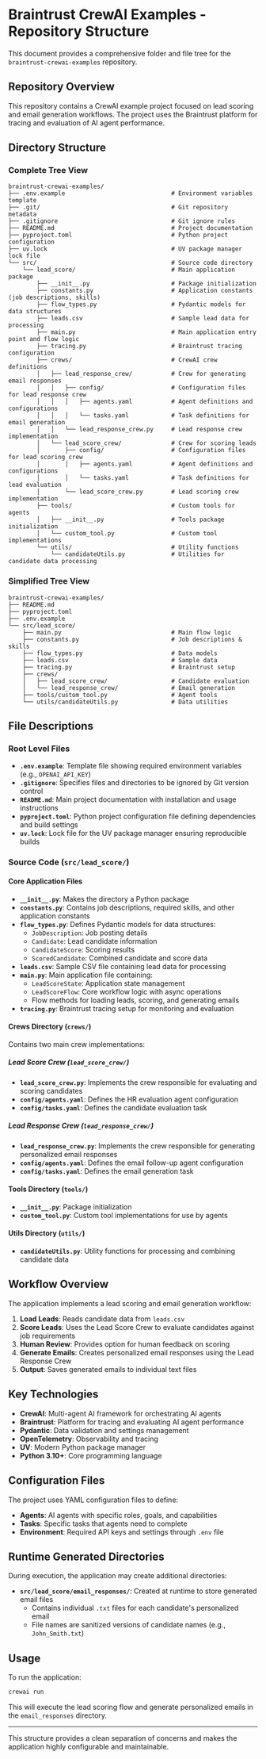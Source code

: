 # Braintrust CrewAI Examples - Repository Structure

This document provides a comprehensive folder and file tree for the `braintrust-crewai-examples` repository.

## Repository Overview

This repository contains a CrewAI example project focused on lead scoring and email generation workflows. The project uses the Braintrust platform for tracing and evaluation of AI agent performance.

## Directory Structure

### Complete Tree View

```
braintrust-crewai-examples/
├── .env.example                              # Environment variables template
├── .git/                                     # Git repository metadata
├── .gitignore                                # Git ignore rules
├── README.md                                 # Project documentation
├── pyproject.toml                            # Python project configuration
├── uv.lock                                   # UV package manager lock file
└── src/                                      # Source code directory
    └── lead_score/                           # Main application package
        ├── __init__.py                       # Package initialization
        ├── constants.py                      # Application constants (job descriptions, skills)
        ├── flow_types.py                     # Pydantic models for data structures
        ├── leads.csv                         # Sample lead data for processing
        ├── main.py                           # Main application entry point and flow logic
        ├── tracing.py                        # Braintrust tracing configuration
        ├── crews/                            # CrewAI crew definitions
        │   ├── lead_response_crew/           # Crew for generating email responses
        │   │   ├── config/                   # Configuration files for lead response crew
        │   │   │   ├── agents.yaml           # Agent definitions and configurations
        │   │   │   └── tasks.yaml            # Task definitions for email generation
        │   │   └── lead_response_crew.py     # Lead response crew implementation
        │   └── lead_score_crew/              # Crew for scoring leads
        │       ├── config/                   # Configuration files for lead scoring crew
        │       │   ├── agents.yaml           # Agent definitions and configurations
        │       │   └── tasks.yaml            # Task definitions for lead evaluation
        │       └── lead_score_crew.py        # Lead scoring crew implementation
        ├── tools/                            # Custom tools for agents
        │   ├── __init__.py                   # Tools package initialization
        │   └── custom_tool.py                # Custom tool implementations
        └── utils/                            # Utility functions
            └── candidateUtils.py             # Utilities for candidate data processing
```

### Simplified Tree View

```
braintrust-crewai-examples/
├── README.md
├── pyproject.toml
├── .env.example
└── src/lead_score/
    ├── main.py                               # Main flow logic
    ├── constants.py                          # Job descriptions & skills
    ├── flow_types.py                         # Data models
    ├── leads.csv                             # Sample data
    ├── tracing.py                            # Braintrust setup
    ├── crews/
    │   ├── lead_score_crew/                  # Candidate evaluation
    │   └── lead_response_crew/               # Email generation
    ├── tools/custom_tool.py                  # Agent tools
    └── utils/candidateUtils.py               # Data utilities
```

## File Descriptions

### Root Level Files

- **`.env.example`**: Template file showing required environment variables (e.g., `OPENAI_API_KEY`)
- **`.gitignore`**: Specifies files and directories to be ignored by Git version control
- **`README.md`**: Main project documentation with installation and usage instructions
- **`pyproject.toml`**: Python project configuration file defining dependencies and build settings
- **`uv.lock`**: Lock file for the UV package manager ensuring reproducible builds

### Source Code (`src/lead_score/`)

#### Core Application Files

- **`__init__.py`**: Makes the directory a Python package
- **`constants.py`**: Contains job descriptions, required skills, and other application constants
- **`flow_types.py`**: Defines Pydantic models for data structures:
  - `JobDescription`: Job posting details
  - `Candidate`: Lead candidate information
  - `CandidateScore`: Scoring results
  - `ScoredCandidate`: Combined candidate and score data
- **`leads.csv`**: Sample CSV file containing lead data for processing
- **`main.py`**: Main application file containing:
  - `LeadScoreState`: Application state management
  - `LeadScoreFlow`: Core workflow logic with async operations
  - Flow methods for loading leads, scoring, and generating emails
- **`tracing.py`**: Braintrust tracing setup for monitoring and evaluation

#### Crews Directory (`crews/`)

Contains two main crew implementations:

##### Lead Score Crew (`lead_score_crew/`)
- **`lead_score_crew.py`**: Implements the crew responsible for evaluating and scoring candidates
- **`config/agents.yaml`**: Defines the HR evaluation agent configuration
- **`config/tasks.yaml`**: Defines the candidate evaluation task

##### Lead Response Crew (`lead_response_crew/`)
- **`lead_response_crew.py`**: Implements the crew responsible for generating personalized email responses
- **`config/agents.yaml`**: Defines the email follow-up agent configuration
- **`config/tasks.yaml`**: Defines the email generation task

#### Tools Directory (`tools/`)
- **`__init__.py`**: Package initialization
- **`custom_tool.py`**: Custom tool implementations for use by agents

#### Utils Directory (`utils/`)
- **`candidateUtils.py`**: Utility functions for processing and combining candidate data

## Workflow Overview

The application implements a lead scoring and email generation workflow:

1. **Load Leads**: Reads candidate data from `leads.csv`
2. **Score Leads**: Uses the Lead Score Crew to evaluate candidates against job requirements
3. **Human Review**: Provides option for human feedback on scoring
4. **Generate Emails**: Creates personalized email responses using the Lead Response Crew
5. **Output**: Saves generated emails to individual text files

## Key Technologies

- **CrewAI**: Multi-agent AI framework for orchestrating AI agents
- **Braintrust**: Platform for tracing and evaluating AI agent performance
- **Pydantic**: Data validation and settings management
- **OpenTelemetry**: Observability and tracing
- **UV**: Modern Python package manager
- **Python 3.10+**: Core programming language

## Configuration Files

The project uses YAML configuration files to define:
- **Agents**: AI agents with specific roles, goals, and capabilities
- **Tasks**: Specific tasks that agents need to complete
- **Environment**: Required API keys and settings through `.env` file

## Runtime Generated Directories

During execution, the application may create additional directories:

- **`src/lead_score/email_responses/`**: Created at runtime to store generated email files
  - Contains individual `.txt` files for each candidate's personalized email
  - File names are sanitized versions of candidate names (e.g., `John_Smith.txt`)

## Usage

To run the application:
```bash
crewai run
```

This will execute the lead scoring flow and generate personalized emails in the `email_responses` directory.

---

This structure provides a clean separation of concerns and makes the application highly configurable and maintainable.